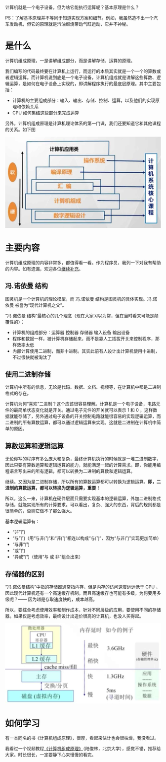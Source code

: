 计算机就是一个电子设备，但为啥它能执行运算呢？基本原理是什么？

PS：了解基本原理并不等同于知道实现方案和细节。例如，我虽然造不出一个汽车发动机，但它的原理就是汽油燃烧带动气缸运动，它并不神秘。

# 是什么

计算机组成原理，一是讲解组成部分，而是讲解存储、运算的原理。

我们编写的代码最终要在计算机上运行，而运行的本质其实就是一个一个的算数或者逻辑运算。而计算机说到底是一个电子设备，计算机组成就是讲解这些算数、逻辑运算，是如何在电子设备上实现的，即讲解程序执行的最底层原理。其中主要包括：

- 计算机的主要组成部分：输入、输出、存储、控制、运算，以及他们的实现原理和依赖关系
- CPU 如何集结这些部分来完成运算

另外，计算机组成原理是计算机理论体系的第一门课，我们还要知道它和其他课程的关系。如下图

![计算机体系课程](../../_images/计算机体系课程.png)

# 主要内容

计算机组成原理的内容非常多，都值得看一看。作为程序员，我列一下对我有帮助的内容。如有遗漏，欢迎各位[继续补充](https://github.com/wangfupeng1988/what-is-fe)。

## 冯.诺依曼 结构

图灵机是一个计算机的理论模型，而 冯.诺依曼 结构是图灵机的具体实现。冯.诺依曼 被誉为“现代计算机之父”。

“冯.诺依曼 结构”最核心的几个理念（现在大家习以为常，但在当时看来可能是颠覆性的）：

- 计算机的组成部分：运算器 控制器 存储器 输入设备 输出设备
- 程序和数据一样，被计算机存储起来，而不是靠人工插拔开关来控制程序，那样效率太低
- 内部计算使用二进制，而非十进制。其实此前有人设计出计算机使用十进制，不过很快就被淘汰了

## 使用二进制存储

计算机中所有的信息，无论是代码、数据、文档、视频等，在计算机中都是二进制格式的存在。

计算机为何“喜欢”二进制？这个应该很容易理解。计算机是一个电子设备，电路元件的最简单状态变化就是开关。通过电子元件的开关就可以表示 1 和 0 ，这样数据就能存储了，另外通过电子设备的开关控制电路就能很容易的实现逻辑运算，而二进制的所有算数运算，都可以通过逻辑运算来实现。这就是二进制在计算机中简单的原因。

## 算数运算和逻辑运算

无论你写的程序有多么庞大和复杂，最终计算机执行的时候就是一堆二进制数字，因此只要有算数运算和逻辑运算的能力，就能满足一起的计算需求。即，你能用编程语言写出来的所有逻辑，都可以转换为二进制的算数和逻辑运算。

继续。又因为是二进制存储，所以所有的算数运算都可以转换为逻辑运算。**即，二进制的算数运算，都可以转换为逻辑运算，重要！**

所以，这么一来，计算机在硬件层面只需要实现基本的逻辑运算，外加二进制格式存储，就能实现所有的计算要求。可以看出，复杂、强大的东西，背后的规则都是很简单的，否则它做不了那么强大。

基本逻辑运算有：

- “非”门
- “与”门（用“与非门”和“非门”相连以构成“与门”，因为“与非门”实现更加简单）
- “与非”门
- “或”门
- “异或”门（使用“与 或 非”组合出来）

## 存储器的区别

“冯.诺依曼结构”中指的存储器通常指内存，但是内存的访问速度远远低于 CPU ，因此现代计算机还有一个高速缓存机制。而且高速缓存也可能有多级，为何要用多级呢？—— 因为越是存取速度快的，成本越高。

所以，要综合考虑使用效率和制作成本，针对不同层级的应用，要使用不同的存储器。如果仅是考虑效率，最终设计出造价很高的计算机，也没人买得起。

![各级存储器](../../_images/各级存储器.png)

# 如何学习

有一本同名的书《计算机组成原理》，很厚，看起来估计也会很枯燥，我没看过。

我看过一个视频教程[《计算机组成原理》](https://www.bilibili.com/video/av9647631/?p=1)（陆俊林，北京大学），感觉不错，推荐给大家。时长很长，一定要静下心来慢慢的看完。
